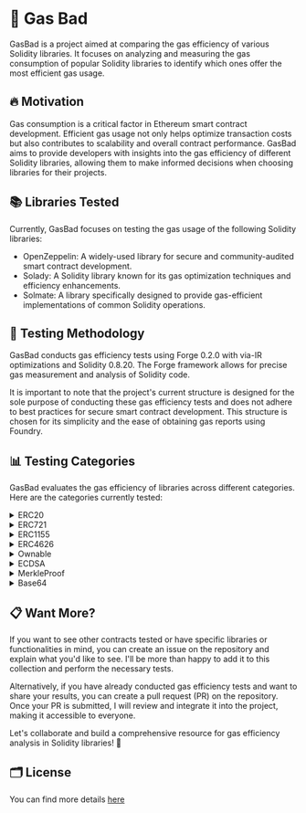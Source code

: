 # 👾 Gas Bad

GasBad is a project aimed at comparing the gas efficiency of various Solidity libraries. It focuses on analyzing and measuring the gas consumption of popular Solidity libraries to identify which ones offer the most efficient gas usage.

## 🔥 Motivation

Gas consumption is a critical factor in Ethereum smart contract development. Efficient gas usage not only helps optimize transaction costs but also contributes to scalability and overall contract performance. GasBad aims to provide developers with insights into the gas efficiency of different Solidity libraries, allowing them to make informed decisions when choosing libraries for their projects.

## 📚 Libraries Tested

Currently, GasBad focuses on testing the gas usage of the following Solidity libraries:

- OpenZeppelin: A widely-used library for secure and community-audited smart contract development.
- Solady: A Solidity library known for its gas optimization techniques and efficiency enhancements.
- Solmate: A library specifically designed to provide gas-efficient implementations of common Solidity operations.

## 🧪 Testing Methodology

GasBad conducts gas efficiency tests using Forge 0.2.0 with via-IR optimizations and Solidity 0.8.20. The Forge framework allows for precise gas measurement and analysis of Solidity code.

It is important to note that the project's current structure is designed for the sole purpose of conducting these gas efficiency tests and does not adhere to best practices for secure smart contract development. This structure is chosen for its simplicity and the ease of obtaining gas reports using Foundry.

## 📊 Testing Categories

GasBad evaluates the gas efficiency of libraries across different categories. Here are the categories currently tested:

<details>
<summary>ERC20</summary>


Gas consumption evaluation of ERC20 token-related operations provided by the tested libraries. By comparing gas usage, developers can make informed decisions about the most efficient library for ERC20 functionality.

**Gas Usage Comparison**:

| Function Name | Solmate | Solady | OpenZeppelin | Gas Efficiency |
|---------------|--------------|-------------|------------------|-----------|
| allowance     | 808          | 768         | 788              | Solady    |
| approve       | 24310        | 24268       | 24387            | Solady    |
| decimals      | 265          | 257         | 262              | Solady    |
| name          | 2901         | 529         | 2823             | Solady    |
| symbol        | 3083         | 738         | 2985             | Solady    |
| totalSupply   | 2321         | 2319        | 2324             | Solady    |
| transfer      | 29567        | 29541       | 29666            | Solady    |
| transferFrom  | 20234        | 20021       | 21828            | Solady    |

**Gas Efficiency Comparison (%)**:

| Function Name | Solmate vs Solady (%) | Solmate vs OpenZeppelin (%) | Solady vs OpenZeppelin (%) |
|---------------|--------------------------------|---------------------------------------|--------------------------------------|
| allowance     | 5.21                           | 2.67                                  | -2.55                                |
| approve       | -0.17                          | -0.34                                 | -0.70                                |
| decimals      | 3.02                           | 1.15                                  | -1.53                                |
| name          | 448.40                         | 2.69                                  | -93.73                               |
| symbol        | 317.98                         | 3.31                                  | -91.76                               |
| totalSupply   | 0.09                           | -0.15                                 | -0.23                                |
| transfer      | 0.09                           | -0.08                                 | -0.32                                |
| transferFrom  | 1.06                           | -7.20                                 | -7.49                                |


</details>

<details>
<summary>ERC721</summary>

Gas consumption evaluation of ERC721 token-related operations provided by the tested libraries. By comparing gas usage, developers can make informed decisions about the most efficient library for ERC721 functionality.

**Gas Usage Comparison**:

| Function Name   | Solmate | Solady | OpenZeppelin | Gas Efficiency |
|-----------------|---------|--------|--------------|----------------|
| approve         | 22667   | 22444  | 23030        | Solady         |
| balanceOf       | 2663    | 2618   | 2663         | Solady         |
| burn            | 4234    | 4181   | 4511         | Solady         |
| getApproved     | 412     | 545    | 699          | Solmate        |
| isApprovedForAll| 2915    | 2807   | 2915         | Solady         |
| mint            | 46894   | 46678  | 47149        | Solady         |
| name            | 2928    | 549    | 565          | Solady         |
| setApprovalForAll| 24602  | 24477  | 24626        | Solady         |
| symbol          | 3134    | 747    | 768          | Solady         |
| tokenURI        | 850     | 835    | 850          | Solady         |
| transferFrom    | 22515   | 20319  | 23352        | Solady         |

**Gas Efficiency Comparison (%)**:

| Function Name   | Solmate vs Solady (%) | Solmate vs OpenZeppelin (%) | Solady vs OpenZeppelin (%) |
|-----------------|----------------------|-----------------------------|----------------------------|
| approve         | 0.97                 | -1.74                       | -2.70                      |
| balanceOf       | 1.98                 | 0.00                         | -1.88                      |
| burn            | 1.32                 | -6.68                       | -8.41                      |
| getApproved     | -24.22               | -41.15                      | -33.57                     |
| isApprovedForAll| 3.90                 | 0.00                         | -3.90                      |
| mint            | 0.38                 | -0.07                       | -0.48                      |
| name            | 81.54                | 81.35                       | 0.23                       |
| setApprovalForAll| 0.54                | -0.97                       | -1.30                      |
| symbol          | 76.02                | 75.82                       | -0.26                      |
| tokenURI        | 1.80                 | 0.00                         | -1.80                      |
| transferFrom    | 9.87                 | -13.10                      | -23.80                     |

</details>

<details>
<summary>ERC1155</summary>

TODO

</details>

<details>
<summary>ERC4626</summary>

TODO

</details>

<details>
<summary>Ownable</summary>

TODO

</details>

<details>
<summary>ECDSA</summary>

TODO

</details>

<details>
<summary>MerkleProof</summary>

TODO

</details>

<details>
<summary>Base64</summary>

TODO

</details>

## 📋 Want More?
If you want to see other contracts tested or have specific libraries or functionalities in mind, you can create an issue on the repository and explain what you'd like to see. I'll be more than happy to add it to this collection and perform the necessary tests.

Alternatively, if you have already conducted gas efficiency tests and want to share your results, you can create a pull request (PR) on the repository. Once your PR is submitted, I will review and integrate it into the project, making it accessible to everyone.

Let's collaborate and build a comprehensive resource for gas efficiency analysis in Solidity libraries! 🚀

## 🗂️ License
You can find more details [here](./LICENSE.md)